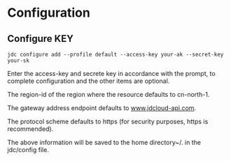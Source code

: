 # Configuration #
## Configure KEY ##


    jdc configure add --profile default --access-key your-ak --secret-key your-sk


Enter the access-key and secrete key in accordance with the prompt, to complete configuration and the other items are optional.

The region-id of the region where the resource defaults to cn-north-1.

The gateway address endpoint defaults to www.jdcloud-api.com.

The protocol scheme defaults to https (for security purposes, https is recommended).

The above information will be saved to the home directory~/. in the jdc/config file.